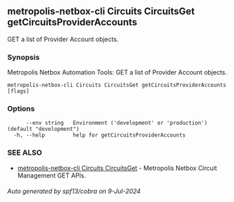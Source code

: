 ## metropolis-netbox-cli Circuits CircuitsGet getCircuitsProviderAccounts

GET a list of Provider Account objects.

### Synopsis


Metropolis Netbox Automation Tools:
  GET a list of Provider Account objects.

```
metropolis-netbox-cli Circuits CircuitsGet getCircuitsProviderAccounts [flags]
```

### Options

```
      --env string   Environment ('development' or 'production') (default "development")
  -h, --help         help for getCircuitsProviderAccounts
```

### SEE ALSO

* [metropolis-netbox-cli Circuits CircuitsGet]()	 - Metropolis Netbox Circuit Management GET APIs.

###### Auto generated by spf13/cobra on 9-Jul-2024

